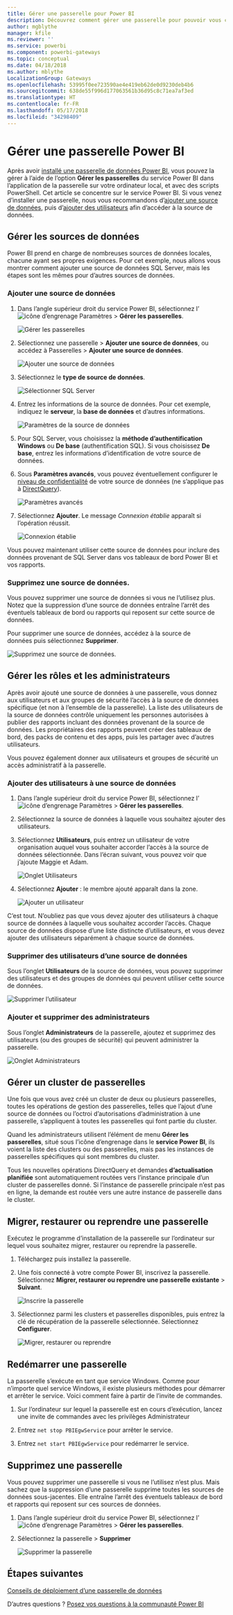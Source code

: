 ```yaml
---
title: Gérer une passerelle pour Power BI
description: Découvrez comment gérer une passerelle pour pouvoir vous connecter à des données locales dans Power BI.
author: mgblythe
manager: kfile
ms.reviewer: ''
ms.service: powerbi
ms.component: powerbi-gateways
ms.topic: conceptual
ms.date: 04/18/2018
ms.author: mblythe
LocalizationGroup: Gateways
ms.openlocfilehash: 53995f0ee723590ae4e419eb62de0d9230deb4b6
ms.sourcegitcommit: 638de55f996d177063561b36d95c8c71ea7af3ed
ms.translationtype: HT
ms.contentlocale: fr-FR
ms.lasthandoff: 05/17/2018
ms.locfileid: "34298409"
---
```

# <a name="manage-a-power-bi-gateway"></a>Gérer une passerelle Power BI

Après avoir [installé une passerelle de données Power BI](service-gateway-install.md), vous pouvez la gérer à l’aide de l’option **Gérer les passerelles** du service Power BI dans l’application de la passerelle sur votre ordinateur local, et avec des scripts PowerShell. Cet article se concentre sur le service Power BI. Si vous venez d’installer une passerelle, nous vous recommandons d’[ajouter une source de données](#add-a-data-source), puis d’[ajouter des utilisateurs](#add-users-to-a-data-source) afin d’accéder à la source de données.


## <a name="manage-data-sources"></a>Gérer les sources de données

Power BI prend en charge de nombreuses sources de données locales, chacune ayant ses propres exigences. Pour cet exemple, nous allons vous montrer comment ajouter une source de données SQL Server, mais les étapes sont les mêmes pour d’autres sources de données.


### <a name="add-a-data-source"></a>Ajouter une source de données

1. Dans l’angle supérieur droit du service Power BI, sélectionnez l’![icône d’engrenage Paramètres](media/service-gateway-manage/icon-gear.png) > **Gérer les passerelles**.

    ![Gérer les passerelles](media/service-gateway-manage/manage-gateways.png)

2. Sélectionnez une passerelle > **Ajouter une source de données**, ou accédez à Passerelles > **Ajouter une source de données**.

    ![Ajouter une source de données](media/service-gateway-manage/add-data-source.png)

3. Sélectionnez le **type de source de données**.

    ![Sélectionner SQL Server](media/service-gateway-manage/select-sql-server.png)


4. Entrez les informations de la source de données. Pour cet exemple, indiquez le **serveur**, la **base de données** et d’autres informations.  

    ![Paramètres de la source de données](media/service-gateway-manage/data-source-settings.png)

5. Pour SQL Server, vous choisissez la **méthode d’authentification** **Windows** ou **De base** (authentification SQL).  Si vous choisissez **De base**, entrez les informations d’identification de votre source de données.

6. Sous **Paramètres avancés**, vous pouvez éventuellement configurer le [niveau de confidentialité]((https://support.office.com/article/Privacy-levels-Power-Query-CC3EDE4D-359E-4B28-BC72-9BEE7900B540)) de votre source de données (ne s’applique pas à [DirectQuery](desktop-directquery-about.md)).

    ![Paramètres avancés](media/service-gateway-manage/advanced-settings.png)

7. Sélectionnez **Ajouter**. Le message *Connexion établie* apparaît si l’opération réussit.

    ![Connexion établie](media/service-gateway-manage/connection-successful.png)

Vous pouvez maintenant utiliser cette source de données pour inclure des données provenant de SQL Server dans vos tableaux de bord Power BI et vos rapports.

### <a name="remove-a-data-source"></a>Supprimez une source de données.

Vous pouvez supprimer une source de données si vous ne l’utilisez plus. Notez que la suppression d’une source de données entraîne l’arrêt des éventuels tableaux de bord ou rapports qui reposent sur cette source de données.

Pour supprimer une source de données, accédez à la source de données puis sélectionnez **Supprimer**.

![Supprimez une source de données.](media/service-gateway-manage/remove-data-source.png)


## <a name="manage-users-and-administrators"></a>Gérer les rôles et les administrateurs

Après avoir ajouté une source de données à une passerelle, vous donnez aux utilisateurs et aux groupes de sécurité l’accès à la source de données spécifique (et non à l’ensemble de la passerelle). La liste des utilisateurs de la source de données contrôle uniquement les personnes autorisées à publier des rapports incluant des données provenant de la source de données. Les propriétaires des rapports peuvent créer des tableaux de bord, des packs de contenu et des apps, puis les partager avec d’autres utilisateurs.

Vous pouvez également donner aux utilisateurs et groupes de sécurité un accès administratif à la passerelle.


### <a name="add-users-to-a-data-source"></a>Ajouter des utilisateurs à une source de données

1. Dans l’angle supérieur droit du service Power BI, sélectionnez l’![icône d’engrenage Paramètres](media/service-gateway-manage/icon-gear.png) > **Gérer les passerelles**.

2. Sélectionnez la source de données à laquelle vous souhaitez ajouter des utilisateurs.

3. Sélectionnez **Utilisateurs**, puis entrez un utilisateur de votre organisation auquel vous souhaiter accorder l’accès à la source de données sélectionnée. Dans l’écran suivant, vous pouvez voir que j’ajoute Maggie et Adam.

    ![Onglet Utilisateurs](media/service-gateway-manage/users-tab.png)

4. Sélectionnez **Ajouter** : le membre ajouté apparaît dans la zone.

    ![Ajouter un utilisateur](media/service-gateway-manage/add-user.png)

C’est tout. N’oubliez pas que vous devez ajouter des utilisateurs à chaque source de données à laquelle vous souhaitez accorder l’accès. Chaque source de données dispose d’une liste distincte d’utilisateurs, et vous devez ajouter des utilisateurs séparément à chaque source de données.


### <a name="remove-users-from-a-data-source"></a>Supprimer des utilisateurs d’une source de données

Sous l’onglet **Utilisateurs** de la source de données, vous pouvez supprimer des utilisateurs et des groupes de données qui peuvent utiliser cette source de données.

![Supprimer l’utilisateur](media/service-gateway-manage/remove-user.png)


### <a name="add-and-remove-administrators"></a>Ajouter et supprimer des administrateurs

Sous l’onglet **Administrateurs** de la passerelle, ajoutez et supprimez des utilisateurs (ou des groupes de sécurité) qui peuvent administrer la passerelle.

![Onglet Administrateurs](media/service-gateway-manage/administrators-tab.png)


## <a name="manage-a-gateway-cluster"></a>Gérer un cluster de passerelles

Une fois que vous avez créé un cluster de deux ou plusieurs passerelles, toutes les opérations de gestion des passerelles, telles que l’ajout d’une source de données ou l’octroi d’autorisations d’administration à une passerelle, s’appliquent à toutes les passerelles qui font partie du cluster. 

Quand les administrateurs utilisent l’élément de menu **Gérer les passerelles**, situé sous l’icône d’engrenage dans le **service Power BI**, ils voient la liste des clusters ou des passerelles, mais pas les instances de passerelles spécifiques qui sont membres du cluster.

Tous les nouvelles opérations DirectQuery et demandes **d’actualisation planifiée** sont automatiquement routées vers l’instance principale d’un cluster de passerelles donné. Si l’instance de passerelle principale n’est pas en ligne, la demande est routée vers une autre instance de passerelle dans le cluster.


## <a name="migrate-restore-or-take-over-a-gateway"></a>Migrer, restaurer ou reprendre une passerelle

Exécutez le programme d’installation de la passerelle sur l’ordinateur sur lequel vous souhaitez migrer, restaurer ou reprendre la passerelle.

1. Téléchargez puis installez la passerelle.

2. Une fois connecté à votre compte Power BI, inscrivez la passerelle. Sélectionnez **Migrer, restaurer ou reprendre une passerelle existante** > **Suivant**.

    ![Inscrire la passerelle](media/service-gateway-manage/register-gateway.png)

3. Sélectionnez parmi les clusters et passerelles disponibles, puis entrez la clé de récupération de la passerelle sélectionnée. Sélectionnez **Configurer**.

    ![Migrer, restaurer ou reprendre](media/service-gateway-manage/migrate-restore-takeover.png)


## <a name="restart-a-gateway"></a>Redémarrer une passerelle

La passerelle s’exécute en tant que service Windows. Comme pour n’importe quel service Windows, il existe plusieurs méthodes pour démarrer et arrêter le service. Voici comment faire à partir de l’invite de commandes.

1. Sur l’ordinateur sur lequel la passerelle est en cours d’exécution, lancez une invite de commandes avec les privilèges Administrateur

2. Entrez `net stop PBIEgwService` pour arrêter le service.

3. Entrez `net start PBIEgwService` pour redémarrer le service.


## <a name="remove-a-gateway"></a>Supprimez une passerelle

Vous pouvez supprimer une passerelle si vous ne l’utilisez n’est plus. Mais sachez que la suppression d’une passerelle supprime toutes les sources de données sous-jacentes. Elle entraîne l’arrêt des éventuels tableaux de bord et rapports qui reposent sur ces sources de données.

1. Dans l’angle supérieur droit du service Power BI, sélectionnez l’![icône d’engrenage Paramètres](media/service-gateway-manage/icon-gear.png) > **Gérer les passerelles**.

2. Sélectionnez la passerelle > **Supprimer**
   
   ![Supprimer la passerelle](media/service-gateway-manage/remove-gateway.png)


## <a name="next-steps"></a>Étapes suivantes

[Conseils de déploiement d’une passerelle de données](service-gateway-deployment-guidance.md)

D’autres questions ? [Posez vos questions à la communauté Power BI](http://community.powerbi.com/)